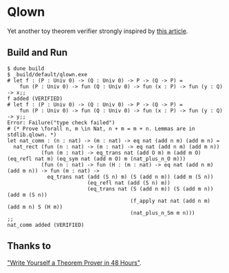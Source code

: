# Qlown

Yet another toy theorem verifier strongly inspired by [this article](https://qiita.com/kikx/items/10d143edc090bdfec477).

## Build and Run

```
$ dune build
$ _build/default/qlown.exe
# let f : (P : Univ 0) -> (Q : Univ 0) -> P -> (Q -> P) =
    fun (P : Univ 0) -> fun (Q : Univ 0) -> fun (x : P) -> fun (y : Q) -> x;;
f added (VERIFIED)
# let f : (P : Univ 0) -> (Q : Univ 0) -> P -> (Q -> P) =
    fun (P : Univ 0) -> fun (Q : Univ 0) -> fun (x : P) -> fun (y : Q) -> y;;
Error: Failure("type check failed")
# (* Prove \forall n, m \in Nat, n + m = m + n. Lemmas are in stdlib.qlown. *)
let nat_comm : (n : nat) -> (m : nat) -> eq nat (add n m) (add m n) =
  nat_rect (fun (n : nat) -> (m : nat) -> eq nat (add n m) (add m n))
           (fun (m : nat) -> eq_trans nat (add O m) m (add m O) (eq_refl nat m) (eq_sym nat (add m O) m (nat_plus_n_O m)))
           (fun (n : nat) -> fun (H : (m : nat) -> eq nat (add n m) (add m n)) -> fun (m : nat) ->
             eq_trans nat (add (S n) m) (S (add n m)) (add m (S n))
                          (eq_refl nat (add (S n) m))
                          (eq_trans nat (S (add n m)) (S (add m n)) (add m (S n))
                                        (f_apply nat nat (add n m) (add m n) S (H m))
                                        (nat_plus_n_Sm m n)))
;;
nat_comm added (VERIFIED)
```

## Thanks to

["Write Yourself a Theorem Prover in 48 Hours"](https://qiita.com/kikx/items/10d143edc090bdfec477).
